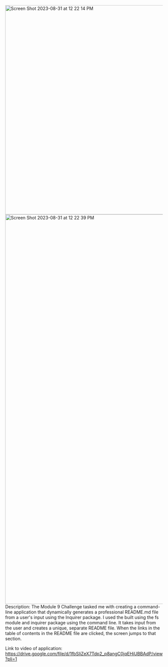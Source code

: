 <img width="668" alt="Screen Shot 2023-08-31 at 12 22 14 PM" src="https://github.com/jushendhillon9/Module-7-Challenge/assets/137123520/6bab8d0c-619f-445d-9fda-38170077c362">
<img width="1244" alt="Screen Shot 2023-08-31 at 12 22 39 PM" src="https://github.com/jushendhillon9/Module-7-Challenge/assets/137123520/ab42c768-cc52-496c-ae3a-a657d4cc657d">
Description: The Module 9 Challenge tasked me with creating a command-line application that dynamically generates a professional README.md file from a user's input using the Inquirer package. I used the built using the fs module and inquirer package using the command line. It takes input from the user and creates a unique, separate README file. When the links in the table of contents in the README file are clicked, the screen jumps to that section.

Link to video of application: https://drive.google.com/file/d/1fbSIiZeX7Tdp2_p8angC0jqEHiUBBAdP/view?pli=1
